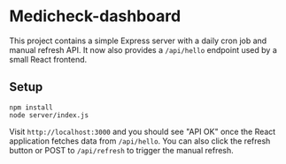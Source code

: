 # Medicheck-dashboard

This project contains a simple Express server with a daily cron job and manual refresh API.
It now also provides a `/api/hello` endpoint used by a small React frontend.

## Setup

```
npm install
node server/index.js
```

Visit `http://localhost:3000` and you should see "API OK" once the React
application fetches data from `/api/hello`. You can also click the refresh
button or POST to `/api/refresh` to trigger the manual refresh.
